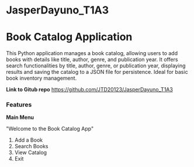 # JasperDayuno_T1A3
# Book Catalog Application
This Python application manages a book catalog, allowing users to add books with details like title, author, genre, and publication year. It offers search functionalities by title, author, genre, or publication year, displaying results and saving the catalog to a JSON file for persistence. Ideal for basic book inventory management.

**Link to Gitub repo**
https://github.com/JTD20123/JasperDayuno_T1A3

### Features 

**Main Menu**

"Welcome to the Book Catalog App"
1. Add a Book
2. Search Books
3. View Catalog
4. Exit
